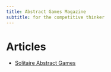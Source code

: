 ```yaml
---
title: Abstract Games Magazine
subtitle: for the competitive thinker
---
```

# Articles
* [Solitaire Abstract Games]

[Solitaire Abstract Games]: solitaire-abstract-games